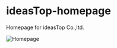 # ideasTop-homepage
Homepage for ideasTop Co.,ltd.

![Homepage](http://oecqpajm1.bkt.clouddn.com/16-10-8/49800010.jpg)

